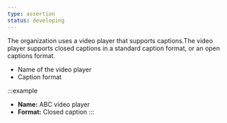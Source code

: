 ```yaml
---
type: assertion
status: developing
---
```


The organization uses a video player that supports captions.The video player supports closed captions in a standard caption format, or an open captions format.

* Name of the video player
* Caption format

:::example
* **Name:** ABC video player
* **Format:** Closed caption
:::